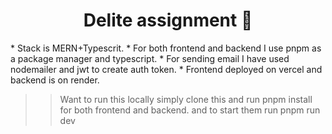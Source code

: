 <h1 align="center">Delite assignment 🚀</h1>
* Stack is MERN+Typescrit.
* For both frontend and backend I use pnpm as a package manager and typescript.
* For sending email I have used nodemailer and jwt to create auth token.
* Frontend deployed on vercel and backend is on render.

>> Want to run this locally simply clone this and run pnpm install for both frontend and backend.
and to start them run pnpm run dev
